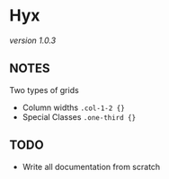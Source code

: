 # Hyx

*version 1.0.3*

## NOTES

Two types of grids

- Column widths `.col-1-2 {}`
- Special Classes `.one-third {}`

## TODO

- Write all documentation from scratch
